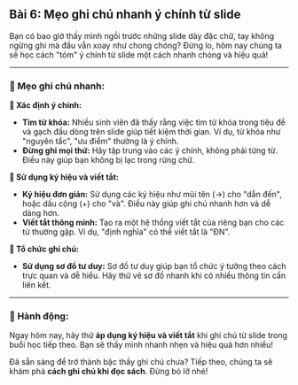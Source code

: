 ## Bài 6: Mẹo ghi chú nhanh ý chính từ slide

Bạn có bao giờ thấy mình ngồi trước những slide dày đặc chữ, tay không ngừng ghi mà đầu vẫn xoay như chong chóng? Đừng lo, hôm nay chúng ta sẽ học cách "tóm" ý chính từ slide một cách nhanh chóng và hiệu quả!

---

### 📌 Mẹo ghi chú nhanh:

**🔹 Xác định ý chính:**
- **Tìm từ khóa:** Nhiều sinh viên đã thấy rằng việc tìm từ khóa trong tiêu đề và gạch đầu dòng trên slide giúp tiết kiệm thời gian. Ví dụ, từ khóa như "nguyên tắc", "ưu điểm" thường là ý chính.
- **Đừng ghi mọi thứ:** Hãy tập trung vào các ý chính, không phải từng từ. Điều này giúp bạn không bị lạc trong rừng chữ.

**🔹 Sử dụng ký hiệu và viết tắt:**
- **Ký hiệu đơn giản:** Sử dụng các ký hiệu như mũi tên (→) cho "dẫn đến", hoặc dấu cộng (+) cho "và". Điều này giúp ghi chú nhanh hơn và dễ dàng hơn.
- **Viết tắt thông minh:** Tạo ra một hệ thống viết tắt của riêng bạn cho các từ thường gặp. Ví dụ, "định nghĩa" có thể viết tắt là "ĐN".

**🔹 Tổ chức ghi chú:**
- **Sử dụng sơ đồ tư duy:** Sơ đồ tư duy giúp bạn tổ chức ý tưởng theo cách trực quan và dễ hiểu. Hãy thử vẽ sơ đồ nhanh khi có nhiều thông tin cần liên kết.

---

### 🚀 Hành động:

Ngay hôm nay, hãy thử **áp dụng ký hiệu và viết tắt** khi ghi chú từ slide trong buổi học tiếp theo. Bạn sẽ thấy mình nhanh nhẹn và hiệu quả hơn nhiều!

Đã sẵn sàng để trở thành bậc thầy ghi chú chưa? Tiếp theo, chúng ta sẽ khám phá **cách ghi chú khi đọc sách**. Đừng bỏ lỡ nhé!
